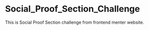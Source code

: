 # Social_Proof_Section_Challenge
This is Social Proof Section challenge from frontend menter website.

